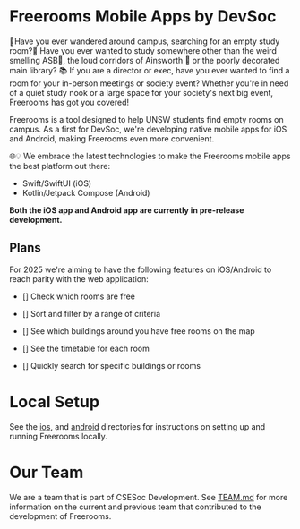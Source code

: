 # Freerooms Mobile Apps by DevSoc

🥾Have you ever wandered around campus, searching for an empty study room?🚪 Have you ever wanted to study somewhere other than the weird smelling ASB🏢, the loud corridors of Ainsworth 🏦 or the poorly decorated main library? 📚 If you are a director or exec, have you ever wanted to find a room for your in-person meetings or society event? Whether you're in need of a quiet study nook or a large space for your society's next big event, Freerooms has got you covered!

Freerooms is a tool designed to help UNSW students find empty rooms on campus. As a first for DevSoc, we're developing native mobile apps for iOS and Android, making Freerooms even more convenient.

🌐💡 We embrace the latest technologies to make the Freerooms mobile apps the best platform out there:
- Swift/SwiftUI (iOS)
- Kotlin/Jetpack Compose (Android)

**Both the iOS app and Android app are currently in pre-release development.**

## Plans

For 2025 we're aiming to have the following features on iOS/Android to reach parity with the web application:

- [] Check which rooms are free

- [] Sort and filter by a range of criteria

- [] See which buildings around you have free rooms on the map

- [] See the timetable for each room

- [] Quickly search for specific buildings or rooms


# Local Setup

See the [ios](ios), and [android](android) directories for instructions on setting up and running Freerooms locally.

# Our Team

We are a team that is part of CSESoc Development. See [TEAM.md](./TEAM.md) for more information on the current and previous team that contributed to the development of Freerooms.